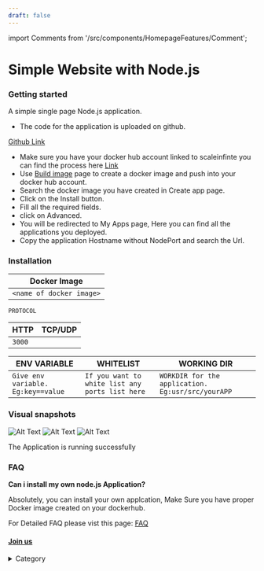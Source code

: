 ```yaml
---
draft: false
---
```

import Comments from '/src/components/HomepageFeatures/Comment';

# Simple Website with Node.js

### Getting started&#x20;

A simple single page Node.js application.

* The code for the application is uploaded on github.

[Github Link](https://github.com/younesfakallah/catgif2)

* Make sure you have your docker hub account linked to scaleinfinte you can find the process here [Link](https://file+.vscode-resource.vscode-cdn.net/c%3A/Users/AMARTYA/OneDrive/Documents/GitHub/scale-infinite.github.io/content/quick\_start/my\_account)
* Use [Build image](https://file+.vscode-resource.vscode-cdn.net/c%3A/Users/AMARTYA/OneDrive/Documents/GitHub/scale-infinite.github.io/content/quick\_start/build\_image) page to create a docker image and push into your docker hub account.
* Search the docker image you have created in Create app page.
* Click on the Install button.
* Fill all the required fields.
* &#x20;click on Advanced.
* You will be redirected to My Apps page, Here you can find all the applications you deployed.
* &#x20;Copy the application Hostname without NodePort and search the Url.

### Installation&#x20;

| Docker Image             |
| ------------------------ |
| `<name of docker image>` |

`PROTOCOL`

| HTTP   | TCP/UDP |
| ------ | ------- |
| `3000` |         |

| ENV VARIABLE                                                            | WHITELIST                                       | WORKING DIR                                       |
| ----------------------------------------------------------------------- | ----------------------------------------------- | ------------------------------------------------- |
| ```Give env variable.``` ```Eg:key==value```  | `If you want to white list any ports list here` | `WORKDIR for the application. Eg:usr/src/yourAPP` |



### Visual snapshots

![Alt Text](/img/ddfsd.jpg)
![Alt Text](/img/dkfmdf.jpg)
![Alt Text](/img/wede.jpg)

&#x20;The Application is running successfully

### FAQ

**Can i install my own node.js Application?**

Absolutely, you can install your own applcation, Make Sure you have proper Docker image created on your dockerhub.

For Detailed FAQ please vist this page: [FAQ](https://techscaleinfinite.github.io/FAQ)


#### [Join us](https://app.slack.com/client/T04QS32JX6E/C04QKEWE146)&#x20;

<details>

<summary>Category</summary>

Kubernetes, cloud computing, DevOps, cloud services, hosting platform, container orchestration, cloud infrastructure, cloud deployment, cloud management, cloud technology, cloud solutions&#x20;

</details>

<Comments />